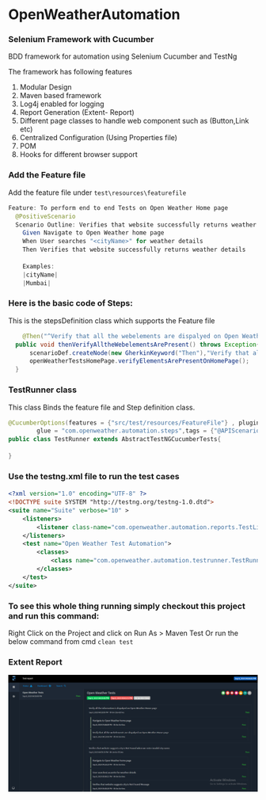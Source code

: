 # OpenWeatherAutomation

### Selenium Framework with Cucumber

BDD framework for automation using Selenium Cucumber and TestNg

The framework has following features 

1. Modular Design
2. Maven based framework
3. Log4j enabled for logging
4. Report Generation (Extent- Report) 
5. Different page classes to handle web component such as (Button,Link etc)
6. Centralized Configuration (Using Properties file)
7. POM
8. Hooks for different browser support


### Add the Feature file 

Add the feature file under `test\resources\featurefile`

```java
Feature: To perform end to end Tests on Open Weather Home page
  @PositiveScenario
  Scenario Outline: Verifies that website successfully returns weather details for the valid city name.
  	Given Navigate to Open Weather home page
  	When User searches "<cityName>" for weather details
  	Then Verifies that website successfully returns weather details
  	
  	Examples:
  	|cityName|
  	|Mumbai|
```
### Here is the basic code of Steps:

This is the stepsDefinition class which supports the Feature file

```java
	@Then("^Verify that all the webelements are dispalyed on Open Weather Home page$")
  public void thenVerifyAlltheWebelementsArePresent() throws Exception{
	  scenarioDef.createNode(new GherkinKeyword("Then"),"Verify that all the webelements are dispalyed on Open Weather Home page");
	  openWeatherTestsHomePage.verifyElementsArePresentOnHomePage();
  }
```

### TestRunner class
This class Binds the feature file and Step definition class.

```java
@CucumberOptions(features = {"src/test/resources/FeatureFile"} , plugin  = {"json:target/cucumber.json","html:target/site/cucumber-pretty"},
        glue = "com.openweather.automation.steps",tags = {"@APIScenario"})
public class TestRunner extends AbstractTestNGCucumberTests{

}
``` 

### Use the testng.xml file to run the test cases

```xml
<?xml version="1.0" encoding="UTF-8" ?>
<!DOCTYPE suite SYSTEM "http://testng.org/testng-1.0.dtd">
<suite name="Suite" verbose="10" >
    <listeners>
        <listener class-name="com.openweather.automation.reports.TestListner" />
    </listeners>
    <test name="Open Weather Test Automation">
        <classes>
            <class name="com.openweather.automation.testrunner.TestRunner" />
        </classes>
    </test>
</suite>
```

### To see this whole thing running simply checkout this project and run this command:

Right Click on the Project and click on Run As > Maven Test
Or run the below command from cmd
`clean test`

### Extent Report

![Extent Report](https://github.com/kishangooner/OpenWeatherAutomation/blob/master/src/test/resources/extent-reports/ExtentReport.png)



